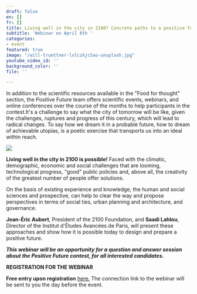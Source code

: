 ```yaml
---
draft: false
en: []
fr: []
title: Living well in the city in 2100? Concrete paths to a positive future
subtitle: 'Webinar on April 8th '
categories:
- event
featured: true
image: "/will-truettner-lxlczkjc5ao-unsplash.jpg"
youtube_video_id: ''
background_color: ''
file: ''

---
```

In addition to the scientific resources available in the "Food for thought" section, the Positive Future team offers scientific events, webinars, and online conferences over the course of the months to help participants in the contest.It's a challenge to say what the city of tomorrow will be like, given the challenges, ruptures and progress of this century, which will lead to radical changes. To say how we dream it in a probable future, how to dream of achievable utopias, is a poetic exercise that transports us into an ideal within reach.

![](/webinaire_8avril_en.jpg)

**Living well in the city in 2100 is possible!** Faced with the climatic, demographic, economic and social challenges that are looming, technological progress, "good" public policies and, above all, the creativity of the greatest number of people offer solutions.

On the basis of existing experience and knowledge, the human and social sciences and prospective, can help to clear the way and propose perspectives in terms of social ties, urban planning and architecture, and governance.

**Jean-Éric Aubert**, President of the 2100 Foundation, and **Saadi Lahlou**, Director of the Institut d'Études Avancées de Paris, will present these approaches and show how it is possible today to design and prepare a positive future.

**_This webinar will be an opportunity for a question and answer session about the Positive Future contest, for all interested candidates._**

**REGISTRATION FOR THE WEBINAR**

**Free entry upon registration** [here.](https://www.weezevent.com/bien-vivre-dans-la-ville-en-2100-des-pistes-concretes) The connection link to the webinar will be sent to you the day before the event.